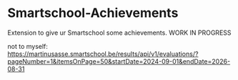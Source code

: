 # Smartschool-Achievements
Extension to give ur Smartschool some achievements. WORK IN PROGRESS


not to myself: https://martinusasse.smartschool.be/results/api/v1/evaluations/?pageNumber=1&itemsOnPage=50&startDate=2024-09-01&endDate=2026-08-31